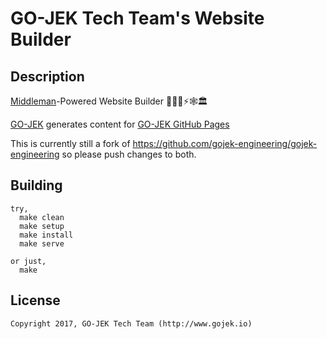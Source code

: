 # GO-JEK Tech Team's Website Builder

## Description

[Middleman](https://middlemanapp.com/)-Powered Website Builder 👨🏻‍🏭⚡🕸🏛

[GO-JEK](https://github.com/gojek/gojek) generates content for 
[GO-JEK GitHub Pages](https://github.com/gojek/gojek.github.io) 

This is currently still a fork of https://github.com/gojek-engineering/gojek-engineering so please push changes to both.

## Building

```
try,
  make clean
  make setup
  make install
  make serve

or just,
  make
```

## License

```
Copyright 2017, GO-JEK Tech Team (http://www.gojek.io)

```
